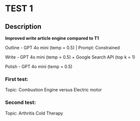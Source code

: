 # TEST 1

## Description

**Improved write article engine compared to T1**

Outline - GPT 4o mini (temp = 0.5) | Prompt: Constrained

Write - GPT 4o mini (temp = 0.5) + Google Search API (top k = 1)

Polish - GPT 4o mini (temp = 0.5)

### First test:

Topic: Combustion Engine versus Electric motor

### Second test:

Topic: Arthritis Cold Therapy
